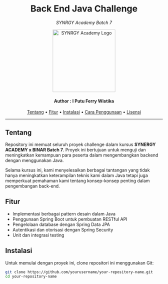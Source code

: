 <h1 align="center">Back End Java Challenge</h1>
<p align="center"><i>SYNRGY Academy Batch 7</i></p>
<p align="center">
  <img src="https://example.com/path/to/logo.png" alt="SYNRGY Academy Logo" width="200"/>
</p>

<h4 align="center">Author : I Putu Ferry Wistika</h4>

<p align="center">
  <a href="#tentang">Tentang</a> •
  <a href="#fitur">Fitur</a> •
  <a href="#instalasi">Instalasi</a> •
  <a href="#cara-penggunaan">Cara Penggunaan</a> •
  <a href="#lisensi">Lisensi</a>
</p>

---

## Tentang

Repository ini memuat seluruh proyek challenge dalam kursus **SYNERGY ACADEMY x BINAR Batch 7**. Proyek ini bertujuan untuk menguji dan meningkatkan kemampuan para peserta dalam mengembangkan backend dengan menggunakan Java.

Selama kursus ini, kami menyelesaikan berbagai tantangan yang tidak hanya meningkatkan keterampilan teknis kami dalam Java tetapi juga memperkuat pemahaman kami tentang konsep-konsep penting dalam pengembangan back-end.

## Fitur

- Implementasi berbagai pattern desain dalam Java
- Penggunaan Spring Boot untuk pembuatan RESTful API
- Pengelolaan database dengan Spring Data JPA
- Autentikasi dan otorisasi dengan Spring Security
- Unit dan integrasi testing

## Instalasi

Untuk memulai dengan proyek ini, clone repositori ini menggunakan Git:

```bash
git clone https://github.com/yourusername/your-repository-name.git
cd your-repository-name
